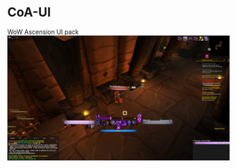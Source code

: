 # CoA-UI
WoW Ascension UI pack
![Screenshot](https://github.com/Fanatiques/CoA-UI/blob/main/cultist.png)
